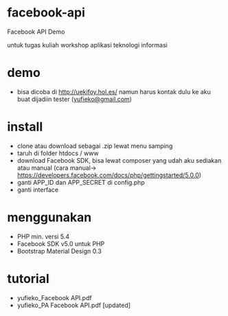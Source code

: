 # facebook-api
Facebook API Demo

untuk tugas kuliah workshop aplikasi teknologi informasi

# demo
- bisa dicoba di http://uekifoy.hol.es/ namun harus kontak dulu ke aku buat dijadiin tester (yufieko@gmail.com)

# install
- clone atau download sebagai .zip lewat menu samping
- taruh di folder htdocs / www
- download Facebook SDK, bisa lewat composer yang udah aku sediakan atau manual (cara manual-> https://developers.facebook.com/docs/php/gettingstarted/5.0.0)
- ganti APP_ID dan APP_SECRET di config.php
- ganti interface

# menggunakan
- PHP min. versi 5.4
- Facebook SDK v5.0 untuk PHP 
- Bootstrap Material Design 0.3

# tutorial
- yufieko_Facebook API.pdf
- yufieko_PA Facebook API.pdf [updated]